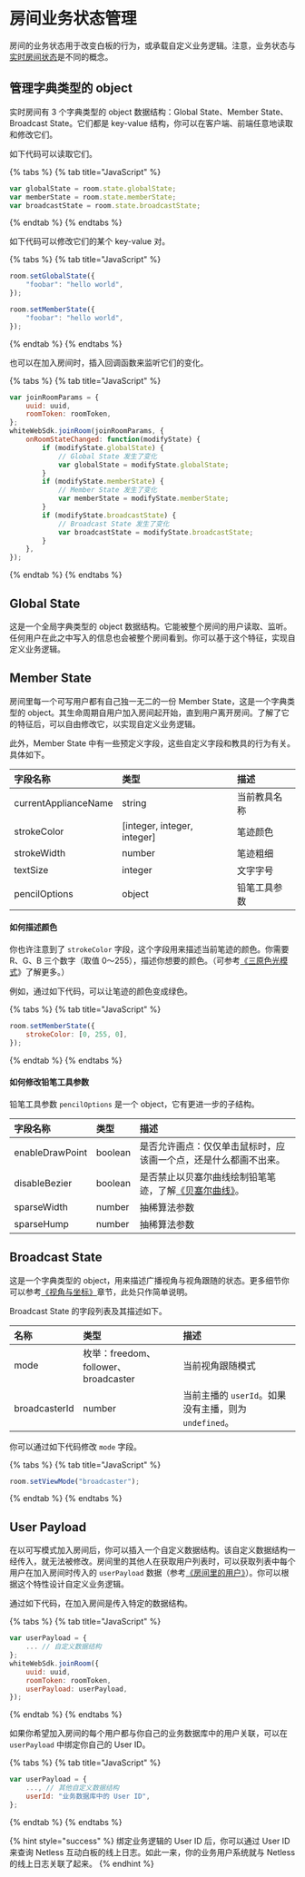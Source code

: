 # 房间业务状态管理

房间的业务状态用于改变白板的行为，或承载自定义业务逻辑。注意，业务状态与[实时房间状态](https://developer.netless.group/documents/client/realtime-room-state-management)是不同的概念。

## 管理字典类型的 object

实时房间有 3 个字典类型的 object 数据结构：Global State、Member State、Broadcast State。它们都是 key-value 结构，你可以在客户端、前端任意地读取和修改它们。

如下代码可以读取它们。

{% tabs %}
{% tab title="JavaScript" %}
```javascript
var globalState = room.state.globalState;
var memberState = room.state.memberState;
var broadcastState = room.state.broadcastState;
```
{% endtab %}
{% endtabs %}

如下代码可以修改它们的某个 key-value 对。

{% tabs %}
{% tab title="JavaScript" %}
```javascript
room.setGlobalState({
    "foobar": "hello world",
});

room.setMemberState({
    "foobar": "hello world",
});
```
{% endtab %}
{% endtabs %}

也可以在加入房间时，插入回调函数来监听它们的变化。

{% tabs %}
{% tab title="JavaScript" %}
```javascript
var joinRoomParams = {
    uuid: uuid,
    roomToken: roomToken,
};
whiteWebSdk.joinRoom(joinRoomParams, {
    onRoomStateChanged: function(modifyState) {
        if (modifyState.globalState) {
            // Global State 发生了变化
            var globalState = modifyState.globalState;
        }
        if (modifyState.memberState) {
            // Member State 发生了变化
            var memberState = modifyState.memberState;
        }
        if (modifyState.broadcastState) {
            // Broadcast State 发生了变化
            var broadcastState = modifyState.broadcastState;
        }
    },
});
```
{% endtab %}
{% endtabs %}

## Global State

这是一个全局字典类型的 object 数据结构。它能被整个房间的用户读取、监听。任何用户在此之中写入的信息也会被整个房间看到。你可以基于这个特征，实现自定义业务逻辑。

## Member State

房间里每一个可写用户都有自己独一无二的一份 Member State，这是一个字典类型的 object。其生命周期自用户加入房间起开始，直到用户离开房间。了解了它的特征后，可以自由修改它，以实现自定义业务逻辑。

此外，Member State 中有一些预定义字段，这些自定义字段和教具的行为有关。具体如下。

| 字段名称 | 类型 | 描述 |
| :--- | :--- | :--- |
| currentApplianceName | string | 当前教具名称 |
| strokeColor | \[integer, integer, integer\] | 笔迹颜色 |
| strokeWidth | number | 笔迹粗细 |
| textSize | integer | 文字字号 |
| pencilOptions | object | 铅笔工具参数 |

#### 如何描述颜色

你也许注意到了 `strokeColor` 字段，这个字段用来描述当前笔迹的颜色。你需要 R、G、B 三个数字（取值 0～255），描述你想要的颜色。（可参考[《三原色光模式](https://zh.wikipedia.org/wiki/%E4%B8%89%E5%8E%9F%E8%89%B2%E5%85%89%E6%A8%A1%E5%BC%8F)》了解更多。）

例如，通过如下代码，可以让笔迹的颜色变成绿色。

{% tabs %}
{% tab title="JavaScript" %}
```javascript
room.setMemberState({
    strokeColor: [0, 255, 0],
});
```
{% endtab %}
{% endtabs %}

#### 如何修改铅笔工具参数

铅笔工具参数 `pencilOptions` 是一个 object，它有更进一步的子结构。

| 字段名称 | 类型 | 描述 |
| :--- | :--- | :--- |
| enableDrawPoint | boolean | 是否允许画点：仅仅单击鼠标时，应该画一个点，还是什么都画不出来。 |
| disableBezier | boolean | 是否禁止以贝塞尔曲线绘制铅笔笔迹，了解[《贝塞尔曲线》](https://zh.wikipedia.org/wiki/%E8%B2%9D%E8%8C%B2%E6%9B%B2%E7%B7%9A)。 |
| sparseWidth | number | 抽稀算法参数 |
| sparseHump | number | 抽稀算法参数 |

## Broadcast State

这是一个字典类型的 object，用来描述广播视角与视角跟随的状态。更多细节你可以参考[《视角与坐标》](https://developer.netless.group/documents/client/view-and-coordinates)章节，此处只作简单说明。

Broadcast State 的字段列表及其描述如下。

| 名称 | 类型 | 描述 |
| :--- | :--- | :--- |
| mode | 枚举：freedom、follower、broadcaster | 当前视角跟随模式 |
| broadcasterId | number | 当前主播的 `userId`。如果没有主播，则为 `undefined`。 |

你可以通过如下代码修改 `mode` 字段。

{% tabs %}
{% tab title="JavaScript" %}
```javascript
room.setViewMode("broadcaster");
```
{% endtab %}
{% endtabs %}

## User Payload

在以可写模式加入房间后，你可以插入一个自定义数据结构。该自定义数据结构一经传入，就无法被修改。房间里的其他人在获取用户列表时，可以获取列表中每个用户在加入房间时传入的 `userPayload` 数据（参考[《房间里的用户》](https://developer.netless.group/documents/client/users-in-room)）。你可以根据这个特性设计自定义业务逻辑。

通过如下代码，在加入房间是传入特定的数据结构。

{% tabs %}
{% tab title="JavaScript" %}
```javascript
var userPayload = {
    ... // 自定义数据结构
};
whiteWebSdk.joinRoom({
    uuid: uuid,
    roomToken: roomToken,
    userPayload: userPayload,
});
```
{% endtab %}
{% endtabs %}

如果你希望加入房间的每个用户都与你自己的业务数据库中的用户关联，可以在 `userPayload` 中绑定你自己的 User ID。

{% tabs %}
{% tab title="JavaScript" %}
```javascript
var userPayload = {
    ..., // 其他自定义数据结构
    userId: "业务数据库中的 User ID",
};
```
{% endtab %}
{% endtabs %}

{% hint style="success" %}
绑定业务逻辑的 User ID 后，你可以通过 User ID 来查询 Netless 互动白板的线上日志。如此一来，你的业务用户系统就与 Netless 的线上日志关联了起来。
{% endhint %}



